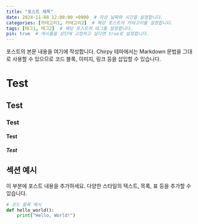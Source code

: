 ```yaml
---
title: "포스트 제목"
date: 2024-11-08 12:00:00 +0900  # 작성 날짜와 시간을 설정합니다.
categories: [카테고리1, 카테고리2]  # 해당 포스트의 카테고리를 설정합니다.
tags: [태그1, 태그2]  # 해당 포스트의 태그를 설정합니다.
pin: true  # 게시물을 상단에 고정하고 싶다면 true로 설정합니다.
---
```


포스트의 본문 내용을 여기에 작성합니다. Chirpy 테마에서는 Markdown 문법을 그대로 사용할 수 있으므로 코드 블록, 이미지, 링크 등을 삽입할 수 있습니다.

# Test
## Test
### Test
#### Test
##### Test

## 섹션 예시
이 부분에 포스트 내용을 추가하세요. 다양한 스타일의 텍스트, 목록, 표 등을 추가할 수 있습니다.

```python
# 코드 블록 예시
def hello_world():
    print("Hello, World!")
```
